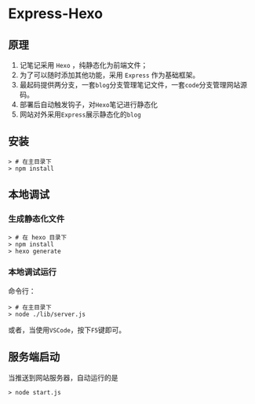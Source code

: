# Express-Hexo

## 原理

1. 记笔记采用 `Hexo` ，纯静态化为前端文件；
2. 为了可以随时添加其他功能，采用 `Express` 作为基础框架。
3. 最起码提供两分支，一套`blog`分支管理笔记文件，一套`code`分支管理网站源码。
4. 部署后自动触发钩子，对`Hexo`笔记进行静态化
5. 网站对外采用`Express`展示静态化的`blog`


## 安装

```
> # 在主目录下
> npm install
```

## 本地调试

### 生成静态化文件

```
> # 在 hexo 目录下 
> npm install
> hexo generate
```

### 本地调试运行

命令行：
```
> # 在主目录下
> node ./lib/server.js 
```
或者，当使用`VSCode`，按下`F5`键即可。


## 服务端启动

当推送到网站服务器，自动运行的是
```
> node start.js
```
